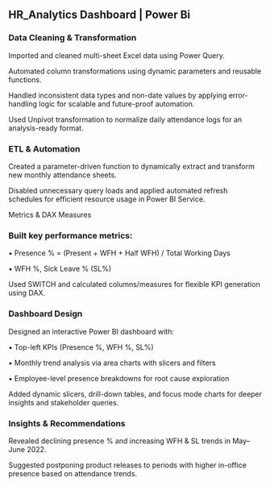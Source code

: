 ## HR_Analytics Dashboard | Power Bi 

### Data Cleaning & Transformation

Imported and cleaned multi-sheet Excel data using Power Query.

Automated column transformations using dynamic parameters and reusable functions.

Handled inconsistent data types and non-date values by applying error-handling logic for scalable and future-proof automation.

Used Unpivot transformation to normalize daily attendance logs for an analysis-ready format.

### ETL & Automation

Created a parameter-driven function to dynamically extract and transform new monthly attendance sheets.

Disabled unnecessary query loads and applied automated refresh schedules for efficient resource usage in Power BI Service.

Metrics & DAX Measures

### Built key performance metrics:
▪️ Presence % = (Present + WFH + Half WFH) / Total Working Days

▪️ WFH %, Sick Leave % (SL%)

Used SWITCH and calculated columns/measures for flexible KPI generation using DAX.

### Dashboard Design

Designed an interactive Power BI dashboard with:

▪️ Top-left KPIs (Presence %, WFH %, SL%)

▪️ Monthly trend analysis via area charts with slicers and filters

▪️ Employee-level presence breakdowns for root cause exploration

Added dynamic slicers, drill-down tables, and focus mode charts for deeper insights and stakeholder queries.

### Insights & Recommendations

Revealed declining presence % and increasing WFH & SL trends in May–June 2022.

Suggested postponing product releases to periods with higher in-office presence based on attendance trends.
